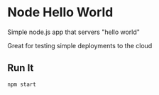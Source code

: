 # Node Hello World

Simple node.js app that servers "hello world"

Great for testing simple deployments to the cloud


## Run It

`npm start`
